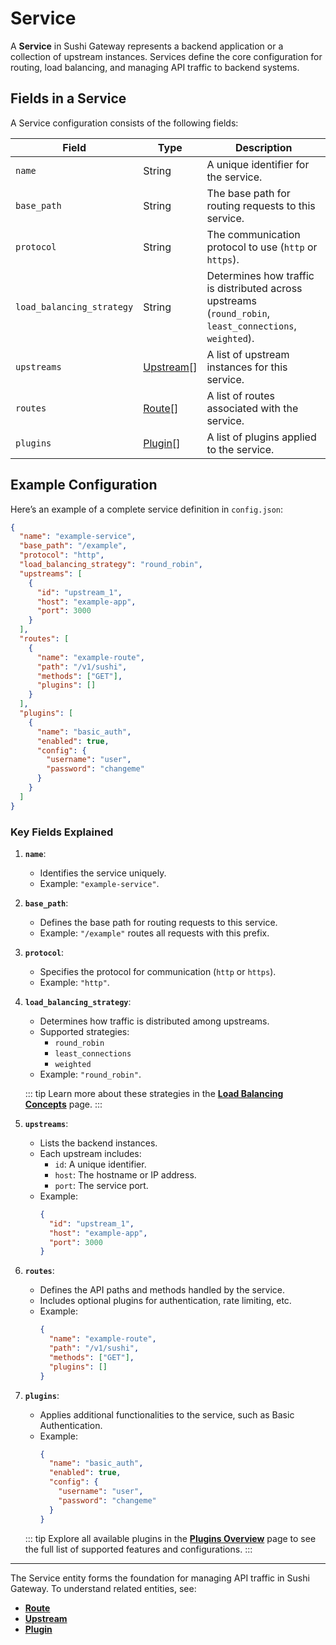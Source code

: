 # Service

A **Service** in Sushi Gateway represents a backend application or a collection of upstream instances. Services define the core configuration for routing, load balancing, and managing API traffic to backend systems.

## Fields in a Service

A Service configuration consists of the following fields:

| Field                     | Type                                  | Description                                                                                              |
| ------------------------- | ------------------------------------- | -------------------------------------------------------------------------------------------------------- |
| `name`                    | String                                | A unique identifier for the service.                                                                     |
| `base_path`               | String                                | The base path for routing requests to this service.                                                      |
| `protocol`                | String                                | The communication protocol to use (`http` or `https`).                                                   |
| `load_balancing_strategy` | String                                | Determines how traffic is distributed across upstreams (`round_robin`, `least_connections`, `weighted`). |
| `upstreams`               | [Upstream](../entities/upstream.md)[] | A list of upstream instances for this service.                                                           |
| `routes`                  | [Route](../entities/route.md)[]       | A list of routes associated with the service.                                                            |
| `plugins`                 | [Plugin](../entities/plugin.md)[]     | A list of plugins applied to the service.                                                                |

## Example Configuration

Here’s an example of a complete service definition in `config.json`:

```json
{
  "name": "example-service",
  "base_path": "/example",
  "protocol": "http",
  "load_balancing_strategy": "round_robin",
  "upstreams": [
    {
      "id": "upstream_1",
      "host": "example-app",
      "port": 3000
    }
  ],
  "routes": [
    {
      "name": "example-route",
      "path": "/v1/sushi",
      "methods": ["GET"],
      "plugins": []
    }
  ],
  "plugins": [
    {
      "name": "basic_auth",
      "enabled": true,
      "config": {
        "username": "user",
        "password": "changeme"
      }
    }
  ]
}
```

### Key Fields Explained

1. **`name`**:

   - Identifies the service uniquely.
   - Example: `"example-service"`.

2. **`base_path`**:

   - Defines the base path for routing requests to this service.
   - Example: `"/example"` routes all requests with this prefix.

3. **`protocol`**:

   - Specifies the protocol for communication (`http` or `https`).
   - Example: `"http"`.

4. **`load_balancing_strategy`**:

   - Determines how traffic is distributed among upstreams.
   - Supported strategies:
     - `round_robin`
     - `least_connections`
     - `weighted`
   - Example: `"round_robin"`.

   ::: tip
   Learn more about these strategies in the **[Load Balancing Concepts](../concepts/load-balancing.md)** page.
   :::

5. **`upstreams`**:

   - Lists the backend instances.
   - Each upstream includes:
     - `id`: A unique identifier.
     - `host`: The hostname or IP address.
     - `port`: The service port.
   - Example:
     ```json
     {
       "id": "upstream_1",
       "host": "example-app",
       "port": 3000
     }
     ```

6. **`routes`**:

   - Defines the API paths and methods handled by the service.
   - Includes optional plugins for authentication, rate limiting, etc.
   - Example:
     ```json
     {
       "name": "example-route",
       "path": "/v1/sushi",
       "methods": ["GET"],
       "plugins": []
     }
     ```

7. **`plugins`**:

   - Applies additional functionalities to the service, such as Basic Authentication.
   - Example:
     ```json
     {
       "name": "basic_auth",
       "enabled": true,
       "config": {
         "username": "user",
         "password": "changeme"
       }
     }
     ```

   ::: tip
   Explore all available plugins in the **[Plugins Overview](../plugins/overview.md)** page to see the full list of supported features and configurations.
   :::

---

The Service entity forms the foundation for managing API traffic in Sushi Gateway. To understand related entities, see:

- **[Route](../entities/route.md)**
- **[Upstream](../entities/upstream.md)**
- **[Plugin](../entities/plugin.md)**

